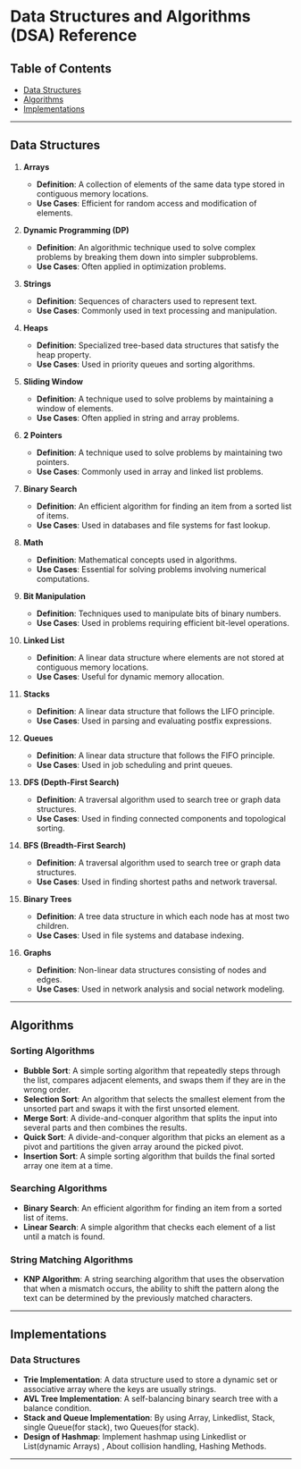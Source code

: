 # Data Structures and Algorithms (DSA) Reference

## Table of Contents
- [Data Structures](#data-structures)
- [Algorithms](#algorithms)
- [Implementations](#implementations)

---

## Data Structures

1. **Arrays**
   - **Definition**: A collection of elements of the same data type stored in contiguous memory locations.
   - **Use Cases**: Efficient for random access and modification of elements.

2. **Dynamic Programming (DP)**
   - **Definition**: An algorithmic technique used to solve complex problems by breaking them down into simpler subproblems.
   - **Use Cases**: Often applied in optimization problems.

3. **Strings**
   - **Definition**: Sequences of characters used to represent text.
   - **Use Cases**: Commonly used in text processing and manipulation.

4. **Heaps**
   - **Definition**: Specialized tree-based data structures that satisfy the heap property.
   - **Use Cases**: Used in priority queues and sorting algorithms.

5. **Sliding Window**
   - **Definition**: A technique used to solve problems by maintaining a window of elements.
   - **Use Cases**: Often applied in string and array problems.

6. **2 Pointers**
   - **Definition**: A technique used to solve problems by maintaining two pointers.
   - **Use Cases**: Commonly used in array and linked list problems.

7. **Binary Search**
   - **Definition**: An efficient algorithm for finding an item from a sorted list of items.
   - **Use Cases**: Used in databases and file systems for fast lookup.

8. **Math**
   - **Definition**: Mathematical concepts used in algorithms.
   - **Use Cases**: Essential for solving problems involving numerical computations.

9. **Bit Manipulation**
   - **Definition**: Techniques used to manipulate bits of binary numbers.
   - **Use Cases**: Used in problems requiring efficient bit-level operations.

10. **Linked List**
    - **Definition**: A linear data structure where elements are not stored at contiguous memory locations.
    - **Use Cases**: Useful for dynamic memory allocation.

11. **Stacks**
    - **Definition**: A linear data structure that follows the LIFO principle.
    - **Use Cases**: Used in parsing and evaluating postfix expressions.

12. **Queues**
    - **Definition**: A linear data structure that follows the FIFO principle.
    - **Use Cases**: Used in job scheduling and print queues.

13. **DFS (Depth-First Search)**
    - **Definition**: A traversal algorithm used to search tree or graph data structures.
    - **Use Cases**: Used in finding connected components and topological sorting.

14. **BFS (Breadth-First Search)**
    - **Definition**: A traversal algorithm used to search tree or graph data structures.
    - **Use Cases**: Used in finding shortest paths and network traversal.

15. **Binary Trees**
    - **Definition**: A tree data structure in which each node has at most two children.
    - **Use Cases**: Used in file systems and database indexing.

16. **Graphs**
    - **Definition**: Non-linear data structures consisting of nodes and edges.
    - **Use Cases**: Used in network analysis and social network modeling.

---

## Algorithms

### Sorting Algorithms
- **Bubble Sort**: A simple sorting algorithm that repeatedly steps through the list, compares adjacent elements, and swaps them if they are in the wrong order.
- **Selection Sort**: An algorithm that selects the smallest element from the unsorted part and swaps it with the first unsorted element.
- **Merge Sort**: A divide-and-conquer algorithm that splits the input into several parts and then combines the results.
- **Quick Sort**: A divide-and-conquer algorithm that picks an element as a pivot and partitions the given array around the picked pivot.
- **Insertion Sort**: A simple sorting algorithm that builds the final sorted array one item at a time.

### Searching Algorithms
- **Binary Search**: An efficient algorithm for finding an item from a sorted list of items.
- **Linear Search**: A simple algorithm that checks each element of a list until a match is found.

### String Matching Algorithms
- **KNP Algorithm**: A string searching algorithm that uses the observation that when a mismatch occurs, the ability to shift the pattern along the text can be determined by the previously matched characters.

---

## Implementations

### Data Structures

- **Trie Implementation**: A data structure used to store a dynamic set or associative array where the keys are usually strings.
- **AVL Tree Implementation**: A self-balancing binary search tree with a balance condition.
- **Stack and Queue Implementation**: By using Array, Linkedlist, Stack, single Queue(for stack), two Queues(for stack).
- **Design of Hashmap**: Implement hashmap using Linkedlist or List(dynamic Arrays) , About collision handling, Hashing Methods.

---


